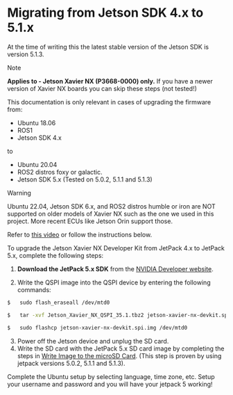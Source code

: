 # Migrating from Jetson SDK 4.x to 5.1.x

At the time of writing this the latest stable version of the Jetson SDK is version 5.1.3. 

> [!NOTE]
> **Applies to - Jetson Xavier NX (P3668-0000) only.** If you have a newer version of Xavier NX boards you can skip these steps (not tested!)

This documentation is only relevant in cases of upgrading the firmware from:
- Ubuntu 18.06 
- ROS1 
- Jetson SDK 4.x

to 
- Ubuntu 20.04  
- ROS2 distros foxy or galactic.
- Jetson SDK 5.x (Tested on 5.0.2, 5.1.1 and 5.1.3)

> [!WARNING]
> Ubuntu 22.04, Jetson SDK 6.x, and ROS2 distros humble or iron are NOT supported on older models of Xavier NX such as the one we used in this project. More recent ECUs like Jetson Orin support those.

Refer to [this video](https://www.youtube.com/watch?v=NJyHJzG6On0) or follow the instructions below. 

To upgrade the Jetson Xavier NX Developer Kit from JetPack 4.x to JetPack 5.x, complete the following steps: 

1. **Download the JetPack 5.x SDK** from the [NVIDIA Developer website](https://developer.nvidia.com/embedded/jetpack-sdk-513).

2. Write the QSPI image into the QSPI device by entering the following commands: 

```bash
$   sudo flash_eraseall /dev/mtd0

$   tar -xvf Jetson_Xavier_NX_QSPI_35.1.tbz2 jetson-xavier-nx-devkit.spi.img

$   sudo flashcp jetson-xavier-nx-devkit.spi.img /dev/mtd0
```

3. Power off the Jetson device and unplug the SD card.
4. Write the SD card with the JetPack 5.x SD card image by completing the steps in [Write Image to the microSD Card](https://developer.nvidia.com/embedded/learn/get-started-jetson-xavier-nx-devkit#write). (This step is proven by using jetpack versions 5.0.2, 5.1.1 and 5.1.3).

Complete the Ubuntu setup by selecting language, time zone, etc. Setup your username and password and you will have your jetpack 5 working! 